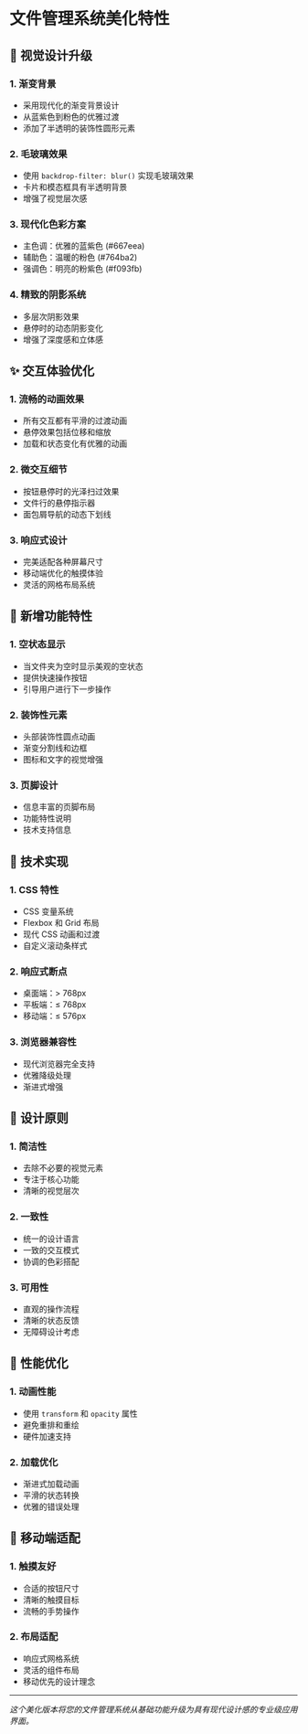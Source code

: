 # 文件管理系统美化特性

## 🎨 视觉设计升级

### 1. 渐变背景
- 采用现代化的渐变背景设计
- 从蓝紫色到粉色的优雅过渡
- 添加了半透明的装饰性圆形元素

### 2. 毛玻璃效果
- 使用 `backdrop-filter: blur()` 实现毛玻璃效果
- 卡片和模态框具有半透明背景
- 增强了视觉层次感

### 3. 现代化色彩方案
- 主色调：优雅的蓝紫色 (#667eea)
- 辅助色：温暖的粉色 (#764ba2)
- 强调色：明亮的粉紫色 (#f093fb)

### 4. 精致的阴影系统
- 多层次阴影效果
- 悬停时的动态阴影变化
- 增强了深度感和立体感

## ✨ 交互体验优化

### 1. 流畅的动画效果
- 所有交互都有平滑的过渡动画
- 悬停效果包括位移和缩放
- 加载和状态变化有优雅的动画

### 2. 微交互细节
- 按钮悬停时的光泽扫过效果
- 文件行的悬停指示器
- 面包屑导航的动态下划线

### 3. 响应式设计
- 完美适配各种屏幕尺寸
- 移动端优化的触摸体验
- 灵活的网格布局系统

## 🎯 新增功能特性

### 1. 空状态显示
- 当文件夹为空时显示美观的空状态
- 提供快速操作按钮
- 引导用户进行下一步操作

### 2. 装饰性元素
- 头部装饰性圆点动画
- 渐变分割线和边框
- 图标和文字的视觉增强

### 3. 页脚设计
- 信息丰富的页脚布局
- 功能特性说明
- 技术支持信息

## 🔧 技术实现

### 1. CSS 特性
- CSS 变量系统
- Flexbox 和 Grid 布局
- 现代 CSS 动画和过渡
- 自定义滚动条样式

### 2. 响应式断点
- 桌面端：> 768px
- 平板端：≤ 768px
- 移动端：≤ 576px

### 3. 浏览器兼容性
- 现代浏览器完全支持
- 优雅降级处理
- 渐进式增强

## 🎨 设计原则

### 1. 简洁性
- 去除不必要的视觉元素
- 专注于核心功能
- 清晰的视觉层次

### 2. 一致性
- 统一的设计语言
- 一致的交互模式
- 协调的色彩搭配

### 3. 可用性
- 直观的操作流程
- 清晰的状态反馈
- 无障碍设计考虑

## 🚀 性能优化

### 1. 动画性能
- 使用 `transform` 和 `opacity` 属性
- 避免重排和重绘
- 硬件加速支持

### 2. 加载优化
- 渐进式加载动画
- 平滑的状态转换
- 优雅的错误处理

## 📱 移动端适配

### 1. 触摸友好
- 合适的按钮尺寸
- 清晰的触摸目标
- 流畅的手势操作

### 2. 布局适配
- 响应式网格系统
- 灵活的组件布局
- 移动优先的设计理念

---

*这个美化版本将您的文件管理系统从基础功能升级为具有现代设计感的专业级应用界面。*
